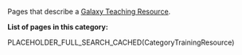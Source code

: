 Pages that describe a [Galaxy Teaching Resource](/src/teach/resources/index.md).

**List of pages in this category:**

PLACEHOLDER_FULL_SEARCH_CACHED(CategoryTrainingResource)
